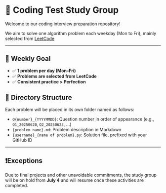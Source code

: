 # 🧠 Coding Test Study Group

Welcome to our coding interview preparation repository!

We aim to solve one algorithm problem each weekday (Mon to Fri), mainly selected from [LeetCode](https://leetcode.com/)

---

## 📅 Weekly Goal

- ✅ **1 problem per day (Mon–Fri)**
- ✅ **Problems are selected from LeetCode**
- ✅ **Consistent practice > Perfection**

## 📂 Directory Structure

Each problem will be placed in its own folder named as follows:
- `Q{number}_{YYYYMMDD}`: Question number in order of appearance (e.g., `Q1_20250620`, `Q2_20250623`, ...)
- `{problem name}.md`: Problem description in Markdown
- `{username}_{name of problem}.py`: Solution file, prefixed with your GitHub ID

---

## ❗️Exceptions
Due to final projects and other unavoidable commitments, the study group will be on hold from **July 4** and will resume once these activities are completed.
